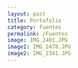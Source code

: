 ```yaml
---
layout: post
title: Portafolio 
category: fuentes
permalink: /Fuentes
image: IMG_2401.JPG
image1: IMG_2478.JPG
image2: IMG_2341.JPG
---
```


